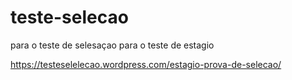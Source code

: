 # teste-selecao
para o teste de selesaçao 
 para o teste de estagio 
 
 
 https://testeselelecao.wordpress.com/estagio-prova-de-selecao/
